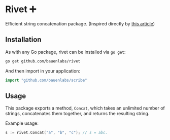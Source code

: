 # Rivet ➕
Efficient string concatenation package. (Inspired directly by [this article](http://herman.asia/efficient-string-concatenation-in-go))

## Installation
As with any Go package, rivet can be installed via `go get`:

```bash
go get github.com/bauenlabs/rivet
```

And then import in your application:
```go
import "github.com/bauenlabs/scribe"
```

## Usage
This package exports a method, `Concat`, which takes an unlimited number of strings, concatenates them together, and returns the resulting string.

Example usage:
```go
s := rivet.Concat("a", "b", "c"); // s = abc.
```

